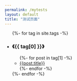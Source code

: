 ```yaml
---
permalink: /mytests
layout: default
title: "测试页面"
---
```


<ul>
  {%- for tag in site.tags -%}
    <li>
      <h3>《{{ tag[0] }}》</h3>
      <ul>
        {%- for post in tag[1] -%}
          <li><a href="{{post.url}}">{{post.title}}</a></li>
        {%- endfor -%}
      </ul>
    </li>
  {%- endfor -%}
</ul>